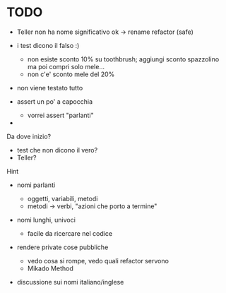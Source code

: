 # TODO

- Teller non ha nome significativo
  ok -> rename refactor (safe)
  
- i test dicono il falso :)
  - non esiste sconto 10% su toothbrush; 
    aggiungi sconto spazzolino ma poi compri solo mele...
  - non c'e' sconto mele del 20%


- non viene testato tutto
- assert un po' a capocchia
  - vorrei assert "parlanti"
-

Da dove inizio?
- test che non dicono il vero?
- Teller?


Hint
- nomi parlanti
  - oggetti, variabili, metodi
  - metodi -> verbi, "azioni che porto a termine"
- nomi lunghi, univoci
  - facile da ricercare nel codice
    
- rendere private cose pubbliche
  - vedo cosa si rompe, vedo quali refactor servono
  - Mikado Method  



- discussione sui nomi italiano/inglese